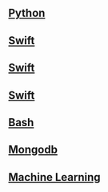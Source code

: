 ## [<i class='icon-tech-python tech-icons'></i> Python](#Python)

## [<i class='icon-tech-swift tech-icons'></i> Swift](#Swift)

## [<i class='icon-tech-javascript tech-icons'></i> Swift](#javascript)

## [<i class='icon-tech-react tech-icons'></i> Swift](#react)

## [<i class='icon-tech-bash tech-icons'></i> Bash](#Bash)

## [<div class="ps-icon ps-icon-hard-drive"></div> Mongodb](#mongodb)

## [<div class="ps-icon ps-icon-robo"></div> Machine Learning](#MLCode)
